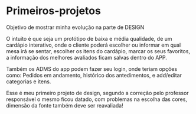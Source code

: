 # Primeiros-projetos
Objetivo de mostrar minha evolução na parte de DESIGN

O intuito é que seja um protótipo de baixa e média qualidade, de um cardápio interativo,
onde o cliente poderá escolher ou informar em qual mesa irá se sentar, escolher os itens do cardápio, marcar os seus favoritos, 
a informação dos melhores avaliados ficam salvas dentro do APP.

Também os ADMS do app podem fazer seu login, onde teriam opções como: Pedidos em andamento, histórico dos antedimentos, 
e add/editar categorias e itens.

Esse é meu primeiro projeto de design, segundo a correção pelo professor responsável o mesmo ficou datado, 
com problemas na escolha das cores, dimensão da fonte também deve ser reavaliada! 


